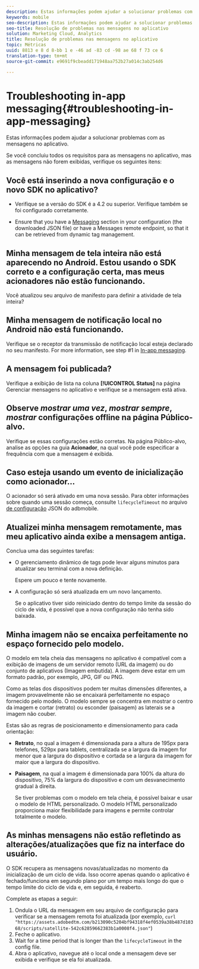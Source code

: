 ```yaml
---
description: Estas informações podem ajudar a solucionar problemas com as mensagens no aplicativo.
keywords: mobile
seo-description: Estas informações podem ajudar a solucionar problemas com as mensagens no aplicativo.
seo-title: Resolução de problemas nas mensagens no aplicativo
solution: Marketing Cloud, Analytics
title: Resolução de problemas nas mensagens no aplicativo
topic: Métricas
uuid: 8813 e 8 d 8-bb 1 e -46 ad -83 cd -98 ae 68 f 73 ce 6
translation-type: tm+mt
source-git-commit: e9691f9cbeadd171948aa752b27a014c3ab254d6

---
```



# Troubleshooting in-app messaging{#troubleshooting-in-app-messaging}

Estas informações podem ajudar a solucionar problemas com as mensagens no aplicativo.

Se você concluiu todos os requisitos para as mensagens no aplicativo, mas as mensagens não forem exibidas, verifique os seguintes itens:

## Você está inserindo a nova configuração e o novo SDK no aplicativo?

* Verifique se a versão do SDK é a 4.2 ou superior. Verifique também se foi configurado corretamente.

* Ensure that you have a [Messaging](/help/using/in-app-messaging/in-app-messaging.md) section in your configuration (the downloaded JSON file) or have a Messages remote endpoint, so that it can be retrieved from dynamic tag management.

## Minha mensagem de tela inteira não está aparecendo no Android. Estou usando o SDK correto e a configuração certa, mas meus acionadores não estão funcionando.

Você atualizou seu arquivo de manifesto para definir a atividade de tela inteira?

## Minha mensagem de notificação local no Android não está funcionando.

Verifique se o receptor da transmissão de notificação local esteja declarado no seu manifesto. For more information, see step #1 in [In-app messaging](/help/android/messaging-main/messaging/messaging.md).

## A mensagem foi publicada?

Verifique a exibição de lista na coluna **[!UICONTROL Status]** na página Gerenciar mensagens no aplicativo e verifique se a mensagem está ativa.

## Observe *mostrar uma vez*, *mostrar sempre*, *mostrar* configurações offline na página Público-alvo.

Verifique se essas configurações estão corretas. Na página Público-alvo, analise as opções na guia **Acionador**, na qual você pode especificar a frequência com que a mensagem é exibida.

## Caso esteja usando um evento de inicialização como acionador...

O acionador só será ativado em uma nova sessão. Para obter informações sobre quando uma sessão começa, consulte `lifecycleTimeout` no arquivo [de configuração](/help/ios/configuration/json-config/json-config.md) JSON do adbmobile.

## Atualizei minha mensagem remotamente, mas meu aplicativo ainda exibe a mensagem antiga.

Conclua uma das seguintes tarefas:

* O gerenciamento dinâmico de tags pode levar alguns minutos para atualizar seu terminal com a nova definição.

   Espere um pouco e tente novamente.

* A configuração só será atualizada em um novo lançamento.

   Se o aplicativo tiver sido reiniciado dentro do tempo limite da sessão do ciclo de vida, é possível que a nova configuração não tenha sido baixada.

## Minha imagem não se encaixa perfeitamente no espaço fornecido pelo modelo.

O modelo em tela cheia das mensagens no aplicativo é compatível com a exibição de imagens de um servidor remoto (URL da imagem) ou do conjunto de aplicativos (Imagem embutida). A imagem deve estar em um formato padrão, por exemplo, JPG, GIF ou PNG.

Como as telas dos dispositivos podem ter muitas dimensões diferentes, a imagem provavelmente não se encaixará perfeitamente no espaço fornecido pelo modelo. O modelo sempre se concentra em mostrar o centro da imagem e cortar (retrato) ou esconder (paisagem) as laterais se a imagem não couber.

Estas são as regras de posicionamento e dimensionamento para cada orientação:

* **Retrato**, no qual a imagem é dimensionada para a altura de 195px para telefones, 529px para tablets, centralizada se a largura da imagem for menor que a largura do dispositivo e cortada se a largura da imagem for maior que a largura do dispositivo.

* **Paisagem**, na qual a imagem é dimensionada para 100% da altura do dispositivo, 75% da largura do dispositivo e com um desvanecimento gradual à direita.

   Se tiver problemas com o modelo em tela cheia, é possível baixar e usar o modelo de HTML personalizado. O modelo HTML personalizado proporciona maior flexibilidade para imagens e permite controlar totalmente o modelo.

## As minhas mensagens não estão refletindo as alterações/atualizações que fiz na interface do usuário.

O SDK recupera as mensagens novas/atualizadas no momento da inicialização de um ciclo de vida. Isso ocorre apenas quando o aplicativo é fechado/funciona em segundo plano por um tempo mais longo do que o tempo limite do ciclo de vida e, em seguida, é reaberto.

Complete as etapas a seguir:

1. Ondula o URL da mensagem em seu arquivo de configuração para verificar se a mensagem remota foi atualizada (por exemplo, `curl "https://assets.adobedtm.com/b213090c5204bf94318f4ef0539a38b487d10368/scripts/satellite-542c62859662383b1a0008f4.json"`)
1. Feche o aplicativo.
1. Wait for a time period that is longer than the `lifecycleTimeout` in the config file.
1. Abra o aplicativo, navegue até o local onde a mensagem deve ser exibida e verifique se ela foi atualizada.